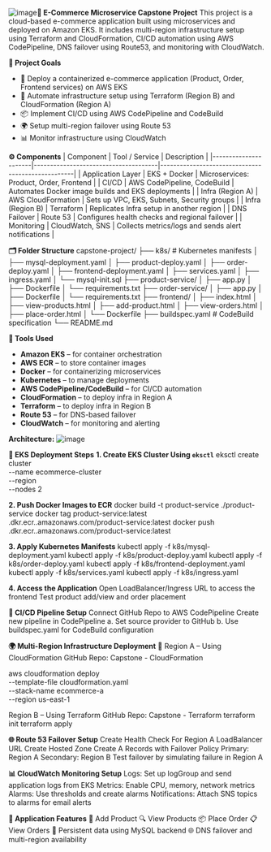 ![image](https://github.com/user-attachments/assets/c3bde72a-4074-48e8-8995-c13184399c27)**🛒 E-Commerce Microservice Capstone Project**
This project is a cloud-based e-commerce application built using microservices and deployed on Amazon EKS. It includes multi-region infrastructure setup using Terraform and CloudFormation, CI/CD automation using AWS CodePipeline, DNS failover using Route53, and monitoring with CloudWatch.

**📌 Project Goals**
- 🚀 Deploy a containerized e-commerce application (Product, Order, Frontend services) on AWS EKS  
- 🔁 Automate infrastructure setup using Terraform (Region B) and CloudFormation (Region A)  
- 📦 Implement CI/CD using AWS CodePipeline and CodeBuild  
- 🌍 Setup multi-region failover using Route 53  
- 📊 Monitor infrastructure using CloudWatch  


**⚙️ Components**
| Component            | Tool / Service                      | Description                                       |
|----------------------|--------------------------------------|---------------------------------------------------|
| Application Layer    | EKS + Docker                         | Microservices: Product, Order, Frontend           |
| CI/CD                | AWS CodePipeline, CodeBuild          | Automates Docker image builds and EKS deployments |
| Infra (Region A)     | AWS CloudFormation                   | Sets up VPC, EKS, Subnets, Security groups        |
| Infra (Region B)     | Terraform                            | Replicates Infra setup in another region          |
| DNS Failover         | Route 53                             | Configures health checks and regional failover    |
| Monitoring           | CloudWatch, SNS                      | Collects metrics/logs and sends alert notifications |


**🗂 Folder Structure**
capstone-project/
├── k8s/ # Kubernetes manifests
│ ├── mysql-deployment.yaml
│ ├── product-deploy.yaml
│ ├── order-deploy.yaml
│ ├── frontend-deployment.yaml
│ ├── services.yaml
│ ├── ingress.yaml
│ └── mysql-init.sql
├── product-service/
│ ├── app.py
│ ├── Dockerfile
│ └── requirements.txt
├── order-service/
│ ├── app.py
│ ├── Dockerfile
│ └── requirements.txt
├── frontend/
│ ├── index.html
│ ├── view-products.html
│ ├── add-product.html
│ ├── view-orders.html
│ ├── place-order.html
│ └── Dockerfile
├── buildspec.yaml # CodeBuild specification
└── README.md


**🔧 Tools Used**
- **Amazon EKS** – for container orchestration  
- **AWS ECR** – to store container images  
- **Docker** – for containerizing microservices  
- **Kubernetes** – to manage deployments  
- **AWS CodePipeline/CodeBuild** – for CI/CD automation  
- **CloudFormation** – to deploy infra in Region A  
- **Terraform** – to deploy infra in Region B  
- **Route 53** – for DNS-based failover  
- **CloudWatch** – for monitoring and alerting  

**Architecture:**
![image](https://github.com/user-attachments/assets/58599a59-cc7b-4153-973f-64cc84d4e150)


**🚀 EKS Deployment Steps**
**1. Create EKS Cluster Using `eksctl`**
eksctl create cluster \
  --name ecommerce-cluster \
  --region <region> \
  --nodes 2

**2. Push Docker Images to ECR**
docker build -t product-service ./product-service
docker tag product-service:latest <your-account>.dkr.ecr.<region>.amazonaws.com/product-service:latest
docker push <your-account>.dkr.ecr.<region>.amazonaws.com/product-service:latest

**3. Apply Kubernetes Manifests**
kubectl apply -f k8s/mysql-deployment.yaml
kubectl apply -f k8s/product-deploy.yaml
kubectl apply -f k8s/order-deploy.yaml
kubectl apply -f k8s/frontend-deployment.yaml
kubectl apply -f k8s/services.yaml
kubectl apply -f k8s/ingress.yaml

**4. Access the Application**
Open LoadBalancer/Ingress URL to access the frontend
Test product add/view and order placement

**🔁 CI/CD Pipeline Setup**
Connect GitHub Repo to AWS CodePipeline
  Create new pipeline in CodePipeline
    a. Set source provider to GitHub
    b. Use buildspec.yaml for CodeBuild configuration

**🌍 Multi-Region Infrastructure Deployment**
📍 Region A – Using CloudFormation
GitHub Repo: Capstone - CloudFormation

aws cloudformation deploy \
  --template-file cloudformation.yaml \
  --stack-name ecommerce-a \
  --region us-east-1

Region B – Using Terraform
GitHub Repo: Capstone - Terraform
terraform init
terraform apply

**🌐 Route 53 Failover Setup**
Create Health Check
For Region A LoadBalancer URL
Create Hosted Zone
Create A Records with Failover Policy
Primary: Region A
Secondary: Region B
Test failover by simulating failure in Region A

**📊 CloudWatch Monitoring Setup**
Logs: Set up logGroup and send application logs from EKS
Metrics: Enable CPU, memory, network metrics
Alarms: Use thresholds and create alarms
Notifications: Attach SNS topics to alarms for email alerts

**🧪 Application Features**
🛒 Add Product
🔍 View Products
📦 Place Order
📋 View Orders
💾 Persistent data using MySQL backend
🌐 DNS failover and multi-region availability
